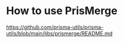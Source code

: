 

# How to use PrisMerge

https://github.com/prisma-utils/prisma-utils/blob/main/libs/prismerge/README.md